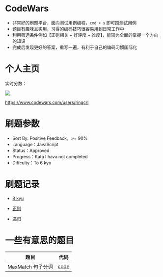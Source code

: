 # CodeWars

- 非常好的刷题平台，面向测试用例编程，`cmd + s` 即可跑测试用例
- 题目有趣味且实用，习得的编码技巧很容易用到日常工作中
- 利用筛选条件例如【正则相关 + 好评度 + 难度】，能较为全面的掌握一个方向的知识
- 完成后发现更好的答案，重写一遍，有利于自己的编码习惯国际化

# 个人主页

实时分数：

![](https://static.chenng.cn/api/dynamic_image/codewars)

https://www.codewars.com/users/ringcrl

# 刷题参数

- Sort By: Positive Feedback，>= 90%
- Language：JavaScript
- Status：Approved
- Progress：Kata I hava not completed
- Diffculty：To 6 kyu

# 刷题记录

- [8 kyu](https://www.codewars.com/kata/search/my-languages?q=&r%5B%5D=-8&xids=played&beta=false&order_by=satisfaction_percent+desc%2Ctotal_completed+desc)

- [正则](https://www.codewars.com/kata/search/javascript?q=&r%5B%5D=-7&tags=Regular+Expressions&xids=completed&beta=false&order_by=satisfaction_percent+desc%2Ctotal_completed+desc)

- [递归](https://www.codewars.com/kata/search/my-languages?q=&r%5B%5D=-6&tags=Recursion&xids=completed&beta=false&order_by=satisfaction_percent+desc%2Ctotal_completed+desc)

# 一些有意思的题目

| 题目              | 代码                          |
| ----------------- | ----------------------------- |
| MaxMatch 句子分词 | [code](Recursion/MaxMatch.js) |
